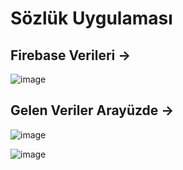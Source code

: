# Sözlük Uygulaması

## Firebase Verileri -> 

![image](https://user-images.githubusercontent.com/63926513/201526579-aeb55320-c402-4321-8025-3c417277d681.png)


## Gelen Veriler Arayüzde ->

![image](https://user-images.githubusercontent.com/63926513/201527247-2ba2060e-8abd-4e57-ba9e-c9833ea51bdf.png)

![image](https://user-images.githubusercontent.com/63926513/201527192-c0dd84f6-351b-4a39-bdc3-1c175b3b88d5.png)

